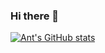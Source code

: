 ### Hi there 👋
[![Ant's GitHub stats](https://github-readme-stats.vercel.app/api?username=leggant&count_private=true&show_icons=true&theme=dark&include_all_commits=true)](https://github.com/leggant/github-readme-stats&count_private=true&show_icons=true&theme=dark&include_all_commits=true)
<!--
**leggant/leggant** is a ✨ _special_ ✨ repository because its `README.md` (this file) appears on your GitHub profile.

Here are some ideas to get you started:

- 🔭 I’m currently working on ...
- 🌱 I’m currently learning ...
- 👯 I’m looking to collaborate on ...
- 🤔 I’m looking for help with ...
- 💬 Ask me about ...
- 📫 How to reach me: ...
- 😄 Pronouns: ...
- ⚡ Fun fact: ...
-->
